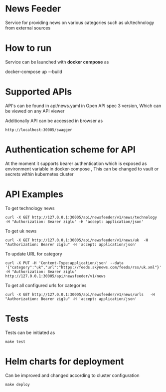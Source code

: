 # News Feeder
Service for providing news on various categories such as uk/technology from external sources

# How to run 
Service can be launched with **docker compose** as

docker-compose up --build

# Supported APIs
API's can be found in api/news.yaml in Open API spec 3 version, Which can be viewed on any API viewer

Additionally API can be accessed in browser as

```
http://localhost:30005/swagger
```

# Authentication scheme for API
At the moment it supports bearer authentication which is exposed as environment variable in docker-compose , This can be changed to vault or secrets within kubernetes cluster


# API Examples

To get technology news 

```
curl -X GET http://127.0.0.1:30005/api/newsfeeder/v1/news/technology   -H "Authorization: Bearer ziglu" -H 'accept: application/json' 
```

To get uk news 

```
curl -X GET http://127.0.0.1:30005/api/newsfeeder/v1/news/uk  -H "Authorization: Bearer ziglu" -H 'accept: application/json' 
```

To update URL for category
```
curl -X PUT -H 'Content-Type:application/json' --data  '{"category":"uk","url":"https://feeds.skynews.com/feeds/rss/uk.xml"}' -H "Authorization: Bearer ziglu" http://127.0.0.1:30005/api/newsfeeder/v1/news
```

To get all configured urls for categories
```
curl -X GET http://127.0.0.1:30005/api/newsfeeder/v1/news/urls   -H "Authorization: Bearer ziglu" -H 'accept: application/json'
```

# Tests
Tests can be initiated as

```
make test 
```

# Helm charts for deployment
Can be improved and changed according to cluster configuration

```
make deploy 
```
